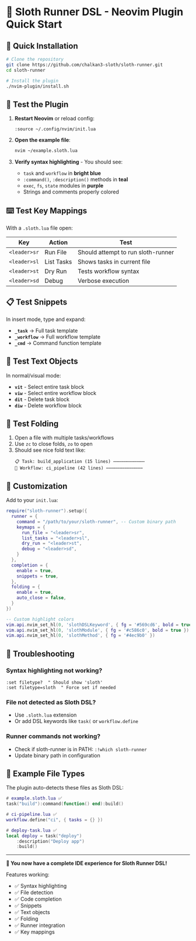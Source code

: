 # 🦥 Sloth Runner DSL - Neovim Plugin Quick Start

## 🚀 Quick Installation

```bash
# Clone the repository
git clone https://github.com/chalkan3-sloth/sloth-runner.git
cd sloth-runner

# Install the plugin
./nvim-plugin/install.sh
```

## 🎯 Test the Plugin

1. **Restart Neovim** or reload config:
   ```vim
   :source ~/.config/nvim/init.lua
   ```

2. **Open the example file**:
   ```bash
   nvim ~/example.sloth.lua
   ```

3. **Verify syntax highlighting** - You should see:
   - `task` and `workflow` in **bright blue**
   - `:command()`, `:description()` methods in **teal**
   - `exec`, `fs`, `state` modules in **purple** 
   - Strings and comments properly colored

## ⌨️ Test Key Mappings

With a `.sloth.lua` file open:

| Key | Action | Test |
|-----|--------|------|
| `<leader>sr` | Run File | Should attempt to run sloth-runner |
| `<leader>sl` | List Tasks | Shows tasks in current file |
| `<leader>st` | Dry Run | Tests workflow syntax |
| `<leader>sd` | Debug | Verbose execution |

## 📋 Test Snippets

In insert mode, type and expand:

- **`_task`** → Full task template
- **`_workflow`** → Full workflow template
- **`_cmd`** → Command function template

## 🎯 Test Text Objects

In normal/visual mode:

- **`vit`** - Select entire task block
- **`viw`** - Select entire workflow block
- **`dit`** - Delete task block
- **`diw`** - Delete workflow block

## 🔄 Test Folding

1. Open a file with multiple tasks/workflows
2. Use `zc` to close folds, `zo` to open
3. Should see nice fold text like:
   ```
   📋 Task: build_application (15 lines) ⋯⋯⋯⋯⋯⋯⋯⋯⋯⋯⋯⋯
   🔄 Workflow: ci_pipeline (42 lines) ⋯⋯⋯⋯⋯⋯⋯⋯⋯⋯⋯⋯⋯⋯
   ```

## 🎨 Customization

Add to your `init.lua`:

```lua
require("sloth-runner").setup({
  runner = {
    command = "/path/to/your/sloth-runner", -- Custom binary path
    keymaps = {
      run_file = "<leader>sr",
      list_tasks = "<leader>sl",
      dry_run = "<leader>st",
      debug = "<leader>sd",
    }
  },
  completion = {
    enable = true,
    snippets = true,
  },
  folding = {
    enable = true,
    auto_close = false,
  }
})

-- Custom highlight colors
vim.api.nvim_set_hl(0, 'slothDSLKeyword', { fg = '#569cd6', bold = true })
vim.api.nvim_set_hl(0, 'slothModule', { fg = '#c586c0', bold = true })
vim.api.nvim_set_hl(0, 'slothMethod', { fg = '#4ec9b0' })
```

## 🐛 Troubleshooting

### Syntax highlighting not working?
```vim
:set filetype?  " Should show 'sloth'
:set filetype=sloth  " Force set if needed
```

### File not detected as Sloth DSL?
- Use `.sloth.lua` extension
- Or add DSL keywords like `task(` or `workflow.define`

### Runner commands not working?
- Check if sloth-runner is in PATH: `:!which sloth-runner`
- Update binary path in configuration

## 🎯 Example File Types

The plugin auto-detects these files as Sloth DSL:

```lua
# example.sloth.lua ✅
task("build"):command(function() end):build()

# ci-pipeline.lua ✅  
workflow.define("ci", { tasks = {} })

# deploy-task.lua ✅
local deploy = task("deploy")
    :description("Deploy app")
    :build()
```

---

**🎉 You now have a complete IDE experience for Sloth Runner DSL!**

Features working:
- ✅ Syntax highlighting
- ✅ File detection  
- ✅ Code completion
- ✅ Snippets
- ✅ Text objects
- ✅ Folding
- ✅ Runner integration
- ✅ Key mappings